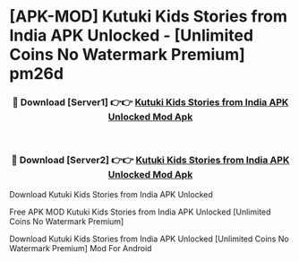 # [APK-MOD] Kutuki Kids Stories from India APK Unlocked - [Unlimited Coins No Watermark Premium] pm26d



<div align="center">
<h3>🔴 Download [Server1] 👉👉 <a href="https://momento.my/?title=Kutuki_Kids_Stories_from_India_APK_Unlocked">Kutuki Kids Stories from India APK Unlocked Mod Apk</a></h3><br>

<h3>🔴 Download [Server2] 👉👉 <a href="https://momento.my/?title=Kutuki_Kids_Stories_from_India_APK_Unlocked">Kutuki Kids Stories from India APK Unlocked Mod Apk</a></h3>
</div>



Download Kutuki Kids Stories from India APK Unlocked 

Free APK MOD Kutuki Kids Stories from India APK Unlocked [Unlimited Coins No Watermark Premium]

Download Kutuki Kids Stories from India APK Unlocked [Unlimited Coins No Watermark Premium] Mod For Android
